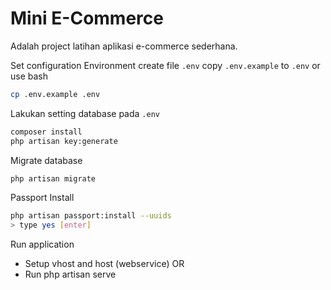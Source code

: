 # Mini E-Commerce

Adalah project latihan aplikasi e-commerce sederhana.

Set configuration Environment
create file ```.env```
copy ```.env.example``` to ```.env``` or use bash
```bash
cp .env.example .env
```

Lakukan setting database pada ```.env```

```bash
composer install
php artisan key:generate
```

Migrate database
```bash
php artisan migrate
```

Passport Install
```bash
php artisan passport:install --uuids
> type yes [enter]
```

Run application
- Setup vhost and host (webservice)
  OR
- Run php artisan serve
